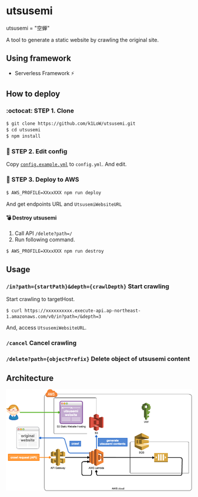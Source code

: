 # utsusemi

utsusemi = "空蝉"

A tool to generate a static website by crawling the original site.

## Using framework

- Serverless Framework :zap:

## How to deploy

### :octocat: STEP 1. Clone

```sh
$ git clone https://github.com/k1LoW/utsusemi.git
$ cd utsusemi
$ npm install
```

### :pencil: STEP 2. Edit config

Copy [`config.example.yml`](config.example.yml) to `config.yml`. And edit.

### :rocket: STEP 3. Deploy to AWS

```sh
$ AWS_PROFILE=XXxxXXX npm run deploy
```

And get endpoints URL and `UtsusemiWebsiteURL`

#### :bomb: Destroy utsusemi

1. Call API `/delete?path=/`
2. Run following command.

```sh
$ AWS_PROFILE=XXxxXXX npm run destroy
```

## Usage

### `/in?path={startPath}&depth={crawlDepth}` Start crawling

Start crawling to targetHost.

```
$ curl https://xxxxxxxxxx.execute-api.ap-northeast-1.amazonaws.com/v0/in?path=/&depth=3
```

And, access `UtsusemiWebsiteURL`.

### `/cancel` Cancel crawling

### `/delete?path={objectPrefix}` Delete object of utsusemi content

## Architecture

![Architecture](architecture.png)
